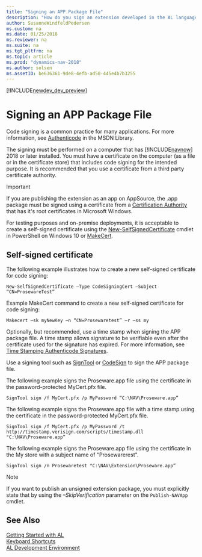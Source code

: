 ```yaml
---
title: "Signing an APP Package File"
description: "How do you sign an extension developed in the AL language."
author: SusanneWindfeldPedersen
ms.custom: na
ms.date: 01/25/2018
ms.reviewer: na
ms.suite: na
ms.tgt_pltfrm: na
ms.topic: article
ms.prod: "dynamics-nav-2018"
ms.author: solsen
ms.assetID: be636361-9de8-4efb-ad50-445e4b7b3255
---
```


[!INCLUDE[newdev_dev_preview](includes/newdev_dev_preview.md)]

# Signing an APP Package File
Code signing is a common practice for many applications. For more information, see [Authenticode](https://msdn.microsoft.com/en-us/library/ms537359\(VS.85\).aspx) in the MSDN Library. 

The signing must be performed on a computer that has [!INCLUDE[navnow](includes/navnow_md.md)] 2018 or later installed. You must have a certificate on the computer (as a file or in the certificate store) that includes code signing for the intended purpose. It is recommended that you use a certificate from a third party certificate authority.

> [!IMPORTANT]  
> If you are publishing the extension as an app on AppSource, the .app package must be signed using a certificate from a [Certification Authority](https://technet.microsoft.com/en-us/library/cc751157.aspx) that has it's root certificates in Microsoft Windows.

For testing purposes and on-premise deployments, it is acceptable to create a self-signed certificate using the [New-SelfSignedCertificate](https://technet.microsoft.com/library/hh848633) cmdlet in PowerShell on Windows 10 or [MakeCert](https://msdn.microsoft.com/en-us/library/windows/desktop/aa386968(v=vs.85).aspx).  

## Self-signed certificate
The following example illustrates how to create a new self-signed certificate for code signing:

```
New-SelfSignedCertificate –Type CodeSigningCert –Subject “CN=ProsewareTest”
```

Example MakeCert command to create a new self-signed certificate for code signing:

```
Makecert –sk myNewKey –n “CN=Prosewaretest” –r –ss my
```

Optionally, but recommended, use a time stamp when signing the APP package file. A time stamp allows signature to be verifiable even after the certificate used for the signature has expired. For more information, see [Time Stamping Authenticode Signatures](https://msdn.microsoft.com/en-us/library/windows/desktop/bb931395\(v=vs.85\).aspx).  

Use a signing tool such as [SignTool](https://msdn.microsoft.com/en-us/library/8s9b9yaz\(v=vs.110\).aspx) or [CodeSign](https://msdn.microsoft.com/en-us/library/ms537364\(v=vs.85\).aspx) to sign the APP package file.  

The following example signs the Proseware.app file using the certificate in the password-protected MyCert.pfx file.

```
SignTool sign /f MyCert.pfx /p MyPassword “C:\NAV\Proseware.app”
```

The following example signs the Proseware.app file with a time stamp using the certificate in the password-protected MyCert.pfx file.

```
SignTool sign /f MyCert.pfx /p MyPassword /t http://timestamp.verisign.com/scripts/timestamp.dll "C:\NAV\Proseware.app”
```

The following example signs the Proseware.app file using the certificate in the My store with a subject name of "Prosewarerest".

```
SignTool sign /n Prosewaretest "C:\NAV\Extension\Proseware.app”
```

> [!NOTE]  
>  If you want to publish an unsigned extension package, you must explicitly state that by using the *–SkipVerification* parameter on the `Publish-NAVApp` cmdlet.  


## See Also
[Getting Started with AL](devenv-get-started.md)  
[Keyboard Shortcuts](devenv-keyboard-shortcuts.md)    
[AL Development Environment](devenv-reference-overview.md)  
